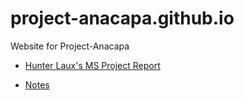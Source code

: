 # project-anacapa.github.io
Website for Project-Anacapa


* [Hunter Laux's MS Project Report](static/pdfs/HunterLauxMSProject.pdf)

* [Notes](static/md/notes)